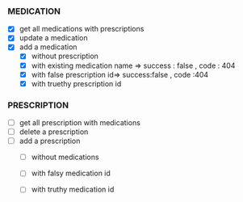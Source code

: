 ### MEDICATION 

- [X] get all medications with prescriptions
- [X] update a medication
- [X] add a medication
    - [X] without prescription
    - [X] with existing medication name => success : false , code : 404
    - [X] with false prescription id=> success:false , code :404
    - [X] with truethy prescription id

### PRESCRIPTION

- [ ] get all prescription with medications 
- [ ] delete a prescription 
- [ ] add a prescription
    - [ ] without medications
    - [ ] with falsy medication id
    - [ ] with truthy medication id

